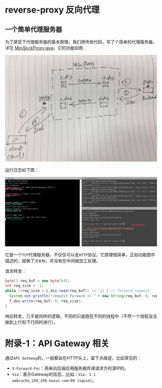 # reverse-proxy 反向代理

## 一个简单代理服务器

为了感受下代理服务器的基本原理，我们用传统代码，写了个简单的代理服务器，详见 [MiniSockProxy.java](src/main/java/vertx/handbook/core/http/MiniSockProxy.java)，它的功能如图：

![](assets/img-mini-proxy-arc.png)

运行日志如下图：

![](assets/img-proxy-forward-log.png)

它是一个``TCP``代理服务器，不仅仅可以走``HTTP``协议。它原理很简单，正如功能图中描述的，就做了``流复制``，并没有在中间做加工处理。

请求转发：

``` java
byte[] req_buf = new byte[64];
int req_size = -1;
while ((req_size = c_dis.read(req_buf)) != -1) { // forward request
  System.out.println("request forward >> " + new String(req_buf, 0, req_size));
  f_dos.write(req_buf, 0, req_size);
}
```

响应转发，几乎是同样的逻辑，不同的只是跑在不同的线程中（不然一个线程没法做到上行和下行同时进行）。

# 附录-1：API Gateway 相关

通过``API Gateway``的，一般都会在HTTP头上，留下点痕迹，比如常见的：

- ``X-Forward-For``：用来向后端应用服务器传递请求方的源IP的。
- ``Via``：表示Gateway的信息。比如：``Via: 1.1  webcache_250_199.hexun.com:80 (squid)``。
